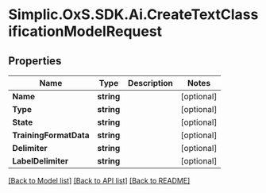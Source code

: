 # Simplic.OxS.SDK.Ai.CreateTextClassificationModelRequest

## Properties

Name | Type | Description | Notes
------------ | ------------- | ------------- | -------------
**Name** | **string** |  | [optional] 
**Type** | **string** |  | [optional] 
**State** | **string** |  | [optional] 
**TrainingFormatData** | **string** |  | [optional] 
**Delimiter** | **string** |  | [optional] 
**LabelDelimiter** | **string** |  | [optional] 

[[Back to Model list]](../README.md#documentation-for-models) [[Back to API list]](../README.md#documentation-for-api-endpoints) [[Back to README]](../README.md)


